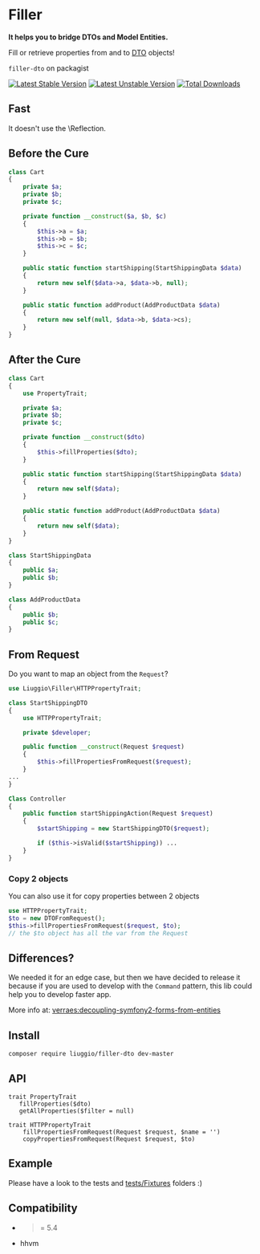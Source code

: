 Filler
======

**It helps you to bridge DTOs and Model Entities.**

Fill or retrieve properties from and to [DTO](http://en.wikipedia.org/wiki/Data_transfer_object) objects!

`filler-dto` on packagist

[![Latest Stable Version](https://poser.pugx.org/liuggio/filler-dto/version.svg)](https://packagist.org/packages/liuggio/filler-dto) [![Latest Unstable Version](https://poser.pugx.org/liuggio/filler-dto/v/unstable.svg)](//packagist.org/packages/liuggio/filler-dto) [![Total Downloads](https://poser.pugx.org/liuggio/filler-dto/downloads.svg)](https://packagist.org/packages/liuggio/filler-dto)

## Fast

It doesn't use the \Reflection.

## Before the Cure

``` php
class Cart
{
    private $a;
    private $b;
    private $c;

    private function __construct($a, $b, $c)
    {
        $this->a = $a;
        $this->b = $b;
        $this->c = $c;
    }

    public static function startShipping(StartShippingData $data)
    {
        return new self($data->a, $data->b, null);
    }

    public static function addProduct(AddProductData $data)
    {
        return new self(null, $data->b, $data->cs);
    }
}
```

## After the Cure

``` php
class Cart
{
    use PropertyTrait;

    private $a;
    private $b;
    private $c;

    private function __construct($dto)
    {
        $this->fillProperties($dto);
    }

    public static function startShipping(StartShippingData $data)
    {
        return new self($data);
    }

    public static function addProduct(AddProductData $data)
    {
        return new self($data);
    }
}

class StartShippingData
{
    public $a;
    public $b;
}

class AddProductData
{
    public $b;
    public $c;
}
```

## From Request

Do you want to map an object from the `Request`?

``` php
use Liuggio\Filler\HTTPPropertyTrait;

class StartShippingDTO
{
    use HTTPPropertyTrait;

    private $developer;

    public function __construct(Request $request)
    {
        $this->fillPropertiesFromRequest($request);
    }
...
}

Class Controller
{
    public function startShippingAction(Request $request)
    {
        $startShipping = new StartShippingDTO($request);

        if ($this->isValid($startShipping)) ...
    }
}
```

### Copy 2 objects

You can also use it for copy properties between 2 objects

``` php
use HTTPPropertyTrait;
$to = new DTOFromRequest();
$this->fillPropertiesFromRequest($request, $to);
// the $to object has all the var from the Request
```

## Differences?

We needed it for an edge case,
but then we have decided to release it  because
if you are used to develop with the `Command` pattern, this lib could help you to develop faster app.

More info at: [verraes:decoupling-symfony2-forms-from-entities](http://verraes.net/2013/04/decoupling-symfony2-forms-from-entities/)

## Install

`composer require liuggio/filler-dto dev-master`

## API

```
trait PropertyTrait
   fillProperties($dto)
   getAllProperties($filter = null)

trait HTTPPropertyTrait
    fillPropertiesFromRequest(Request $request, $name = '')
    copyPropertiesFromRequest(Request $request, $to)
```

## Example

Please have a look to the tests and [tests/Fixtures](./tests) folders :)

## Compatibility

- >= 5.4
- hhvm
